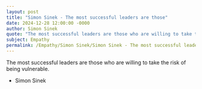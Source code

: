```yaml
---
layout: post
title: "Simon Sinek - The most successful leaders are those"
date: 2024-12-28 12:00:00 -0000
author: Simon Sinek
quote: "The most successful leaders are those who are willing to take the risk of being vulnerable."
subject: Empathy
permalink: /Empathy/Simon Sinek/Simon Sinek - The most successful leaders are those
---
```


The most successful leaders are those who are willing to take the risk of being vulnerable.

- Simon Sinek
